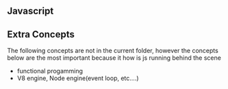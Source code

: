 ## Javascript


## Extra Concepts
The following concepts are not in the current folder, however the concepts below are the most important because it how is js running behind the scene

- functional progamming
- V8 engine, Node engine(event loop, etc....)
